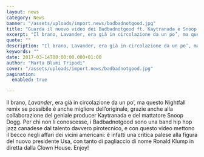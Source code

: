 ```yaml
---
layout: news
category: News
banner: "/assets/uploads/import.news/badbadnotgood.jpg"
title: "Guarda il nuovo video dei Badbadnotgood ft. Kaytranada e Snoop Dogg"
excerpt: "Il brano, Lavander, era già in circolazione da un po’, ma questo Nightfall remix se possibile è anche migliore dell’originale, grazie anche alla collaborazione del geniale producer Kaytranada e del mattatore Snoop Dogg. Per chi non li conoscesse, i Badbadnotgood sono una band hip hop jazz canadese dal talento davvero pirotecnico, e con questo video [&hellip"
quote: ""
description: "Il brano, Lavander, era già in circolazione da un po’, ma questo Nightfall remix se possibile è anche migliore dell’originale, grazie anche alla collaborazione del geniale producer Kaytranada e del mattatore Snoop Dogg. Per chi non li conoscesse, i Badbadnotgood sono una band hip hop jazz canadese dal talento davvero pirotecnico, e con questo video [&hellip"
keywords: ""
date: 2017-03-14T00:00:00.000+01:00
author: "Marta Blumi Tripodi"
cover: "/assets/uploads/import.news/badbadnotgood.jpg"
pagination:
  enabled: true

---
```


Il brano, _Lavander_, era già in circolazione da un po’, ma questo Nightfall remix se possibile è anche migliore dell’originale, grazie anche alla collaborazione del geniale producer Kaytranada e del mattatore Snoop Dogg. Per chi non li conoscesse, i Badbadnotgood sono una band hip hop jazz canadese dal talento davvero pirotecnico, e con questo video mettono il becco negli affari dei vicini americani: è infatti una critica palese alla figura del nuovo presidente Usa, con tanto di pagliaccio di nome Ronald Klump in diretta dalla Clown House. Enjoy!